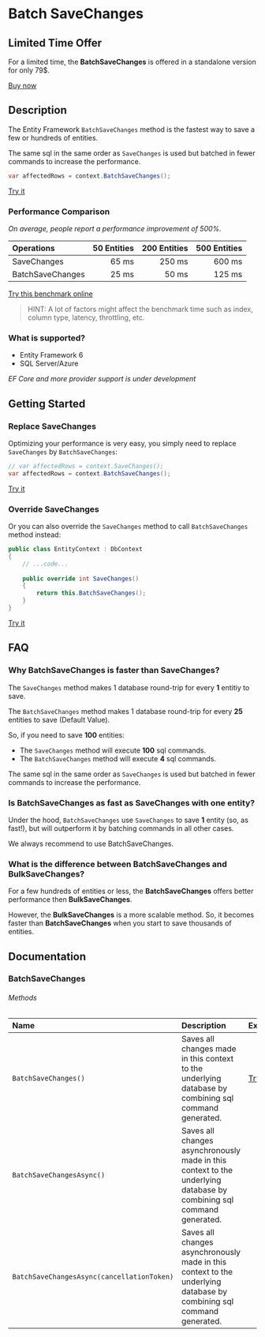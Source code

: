 # Batch SaveChanges

## Limited Time Offer
For a limited time, the **BatchSaveChanges** is offered in a standalone version for only 79$.

[Buy now](/pricing-limited)

## Description

The Entity Framework `BatchSaveChanges` method is the fastest way to save a few or hundreds of entities.

The same sql in the same order as `SaveChanges` is used but batched in fewer commands to increase the performance.

```csharp
var affectedRows = context.BatchSaveChanges();
```
[Try it](https://dotnetfiddle.net/hHLUnp)

### Performance Comparison
_On average, people report a performance improvement of 500%._

| Operations       | 50 Entities  | 200 Entities | 500 Entities |
| :--------------- | -----------: | -----------: | -----------: |
| SaveChanges      | 65 ms        | 250 ms       | 600 ms       |
| BatchSaveChanges | 25 ms        | 50 ms        | 125 ms       |

[Try this benchmark online](https://dotnetfiddle.net/qCVyzm)

> HINT: A lot of factors might affect the benchmark time such as index, column type, latency, throttling, etc.

### What is supported?
- Entity Framework 6
- SQL Server/Azure

_EF Core and more provider support is under development_

## Getting Started

### Replace SaveChanges
Optimizing your performance is very easy, you simply need to replace `SaveChanges` by `BatchSaveChanges`:

```csharp
// var affectedRows = context.SaveChanges();
var affectedRows = context.BatchSaveChanges();
```
[Try it](https://dotnetfiddle.net/8f4foP)

### Override SaveChanges
Or you can also override the `SaveChanges` method to call `BatchSaveChanges` method instead:

```csharp
public class EntityContext : DbContext
{
    // ...code...
    
    public override int SaveChanges()
    {
        return this.BatchSaveChanges();
    }
}
```
[Try it](https://dotnetfiddle.net/I3h9XM)

## FAQ

### Why BatchSaveChanges is faster than SaveChanges?
The `SaveChanges` method makes 1 database round-trip for every **1** entitiy to save.

The `BatchSaveChanges` method makes 1 database round-trip for every **25** entities to save (Default Value).

So, if you need to save **100** entities:
- The `SaveChanges` method will execute **100** sql commands.
- The `BatchSaveChanges` method will execute **4** sql commands.

The same sql in the same order as `SaveChanges` is used but batched in fewer commands to increase the performance.

### Is BatchSaveChanges as fast as SaveChanges with one entity?

Under the hood, `BatchSaveChanges` use `SaveChanges` to save **1** entity (so, as fast!), but will outperform it by batching commands in all other cases.

We always recommend to use BatchSaveChanges.

### What is the difference between BatchSaveChanges and BulkSaveChanges?
For a few hundreds of entities or less, the **BatchSaveChanges** offers better performance then **BulkSaveChanges**.

However, the **BulkSaveChanges** is a more scalable method. So, it becomes faster than **BatchSaveChanges** when you start to save thousands of entities.

## Documentation

### BatchSaveChanges

###### Methods

| Name | Description | Example |
| :--- | :---------- | :------ |
| `BatchSaveChanges()` | Saves all changes made in this context to the underlying database by combining sql command generated. | [Try it](https://dotnetfiddle.net/kCl8oB) |
| `BatchSaveChangesAsync()` | Saves all changes asynchronously made in this context to the underlying database by combining sql command generated. | |
| `BatchSaveChangesAsync(cancellationToken)` | Saves all changes asynchronously made in this context to the underlying database by combining sql command generated. | |
